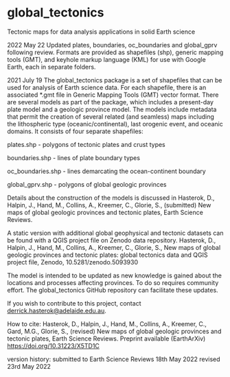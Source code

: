 # global_tectonics
 Tectonic maps for data analysis applications in solid Earth science

2022 May 22
Updated plates, boundaries, oc_boundaries and global_gprv following review.  Formats are provided as shapefiles (shp), generic mapping tools (GMT), and keyhole markup language (KML) for use with Google Earth, each in separate folders.

2021 July 19
The global_tectonics package is a set of shapefiles that can be used for analysis of Earth science data.  For each shapefile, there is an associated *.gmt file in Generic Mapping Tools (GMT) vector format.  There are several models as part of the package, which includes a present-day plate model and a geologic province model.  The models include metadata that permit the creation of several related (and seamless) maps including the lithospheric type (oceanic/continental), last orogenic event, and oceanic domains.  It consists of four separate shapefiles:

  plates.shp - polygons of tectonic plates and crust types

  boundaries.shp - lines of plate boundary types

  oc_boundaries.shp - lines demarcating the ocean-continent boundary

  global_gprv.shp - polygons of global geologic provinces

Details about the construction of the models is discussed in Hasterok, D., Halpin, J., Hand, M., Collins, A., Kreemer, C., Glorie, S., (submitted) New maps of global geologic provinces and tectonic plates, Earth Science Reviews.

A static version with additional global geophysical and tectonic datasets can be found with a QGIS project file on Zenodo data repository.  Hasterok, D., Halpin, J., Hand, M., Collins, A., Kreemer, C., Glorie, S., New maps of global geologic provinces and tectonic plates: global tectonics data and QGIS project file, Zenodo, 10.5281/zenodo.5093930

The model is intended to be updated as new knowledge is gained about the locations and processes affecting provinces.  To do so requires community effort.  The global_tectonics GitHub repository can facilitate these updates.

If you wish to contribute to this project, contact derrick.hasterok@adelaide.edu.au.

How to cite: Hasterok, D., Halpin, J., Hand, M., Collins, A., Kreemer, C., Gard, M.G., Glorie, S., (revised) New maps of global geologic provinces and tectonic plates, Earth Science Reviews. Preprint available (EarthArXiv) https://doi.org/10.31223/X5TD1C

version history:
submitted to Earth Science Reviews 18th May 2022
revised 23rd May 2022
